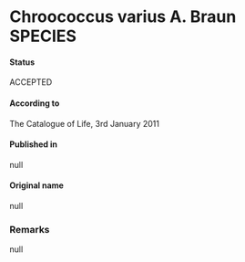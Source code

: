 Chroococcus varius A. Braun SPECIES
=======

#### Status
ACCEPTED

#### According to
The Catalogue of Life, 3rd January 2011

#### Published in
null

#### Original name
null

### Remarks
null